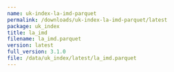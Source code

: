 ```yaml
---
name: uk-index-la-imd-parquet
permalink: /downloads/uk-index-la-imd-parquet/latest
package: uk_index
title: la_imd
filename: la_imd.parquet
version: latest
full_version: 3.1.0
file: /data/uk_index/latest/la_imd.parquet
---
```

